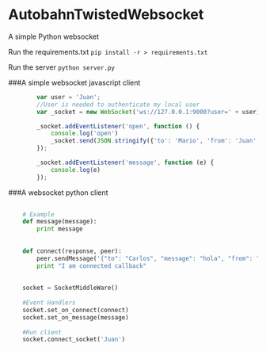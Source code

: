 # AutobahnTwistedWebsocket
A simple Python websocket

Run the requirements.txt 
`pip install -r > requirements.txt`

Run the server
`python server.py`

###A simple websocket javascript client
```js
        var user = 'Juan';
        //User is needed to authenticate my local user
        var _socket = new WebSocket('ws://127.0.0.1:9000?user=' + user);

        _socket.addEventListener('open', function () {
            console.log('open')
            _socket.send(JSON.stringify({'to': 'Mario', 'from': 'Juan', 'message': 'Hola Mario'}));
        });

        _socket.addEventListener('message', function (e) {
            console.log(e)
        });
```


###A websocket python client

```python
    
    # Example
    def message(message):
        print message
    
    
    def connect(response, peer):
        peer.sendMessage('{"to": "Carlos", "message": "hola", "from": "Juan"}')
        print "I am connected callback"
    
    
    socket = SocketMiddleWare()
    
    #Event Handlers
    socket.set_on_connect(connect)
    socket.set_on_message(message)
    
    #Run client
    socket.connect_socket('Juan')



```